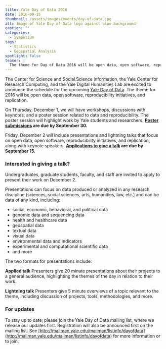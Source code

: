 ```yaml
---
title: Yale Day of Data 2016
date: 2016-09-15
thumbnail: /assets/images/events/day-of-data.jpg
alt: Image of Yale Day of Data logo against blue background
caption: ""
categories:
  - Symposium
tags:
  - Statistics
  - Geospatial Analysis
spotlight: false
teaser: |
  The theme for Day of Data 2016 will be open data, open software, reproducibility initiatives, and replication.
---
```

The Center for Science and Social Science Information, the Yale Center for Research Computing, and the Yale Digital Humanities Lab are excited to announce the schedule for the upcoming <a href='http://elischolar.library.yale.edu/dayofdata/2016/' target='_blank'>Yale Day of Data</a>. The theme for 2016 will be open data, open software, reproducibility initiatives, and replication.

On Thursday, December 1, we will have workshops, discussions with keynotes, and a poster session related to data and reproducibility. The poster session will highlight work by Yale students and researchers. **<a href='http://elischolar.library.yale.edu/dayofdata/2016/posters/' target='_blank'>Poster submissions</a> are due by September 30.**

Friday, December 2 will include presentations and lightning talks that focus on open data, open software, reproducibility initiatives, and replication, along with keynote speakers. **<a href='http://yalesurvey.qualtrics.com/jfe/form/SV_eVSsftL11EoXTSt' target='_blank'>Applications to give a talk</a> are due by September 15.**

### Interested in giving a talk?
Undergraduates, graduate students, faculty, and staff are invited to apply to present their work on December 2.

Presentations can focus on data produced or analyzed in any research discipline (sciences, social sciences, arts, humanities, law, etc.) and can be data of any kind, including:

 * social, economic, behavioral, and political data
 * genomic data and sequencing data
 * health and healthcare data
 * geospatial data
 * textual data
 * visual data
 * environmental data and indicators
 * experimental and computational scientific data
 * and more

The two formats for presentations include:

**Applied talk**
Presenters give 20 minute presentations about their projects to a general audience, highlighting the themes of the day in relation to their work.

**Lightning talk**
Presenters give 5 minute overviews of a topic relevant to the theme, including discussion of projects, tools, methodologies, and more.

### For updates
To stay up to date, please join the Yale Day of Data mailing list, where we release our updates first. Registration will also be announced first on the mailing list. See [http://mailman.yale.edu/mailman/listinfo/dayofdata](http://mailman.yale.edu/mailman/listinfo/dayofdata) for more information or to join.
